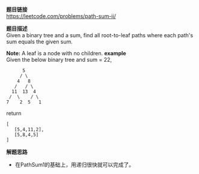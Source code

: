 **题目链接**  
https://leetcode.com/problems/path-sum-ii/  

**题目描述**  
Given a binary tree and a sum, find all root-to-leaf paths where each path's sum equals the given sum.

**Note:** A leaf is a node with no children.
**example**  
Given the below binary tree and sum = 22,
```
      5
     / \
    4   8
   /   / \
  11  13  4
 /  \    / \
7    2  5   1
```
return
```
[
   [5,4,11,2],
   [5,8,4,5]
]
```

**解题思路**
* 在PathSum1的基础上，用递归很快就可以完成了。
